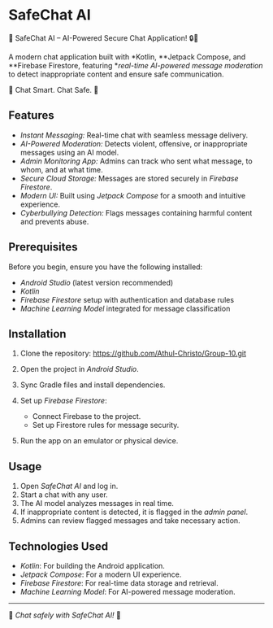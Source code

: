 # SafeChat AI

🚀 SafeChat AI – AI-Powered Secure Chat Application! 🔒💬

A modern chat application built with *Kotlin, **Jetpack Compose, and **Firebase Firestore, featuring **real-time AI-powered message moderation* to detect inappropriate content and ensure safe communication.

🔹 Chat Smart. Chat Safe. 🚀

## Features

- *Instant Messaging:* Real-time chat with seamless message delivery.
- *AI-Powered Moderation:* Detects violent, offensive, or inappropriate messages using an AI model.
- *Admin Monitoring App:* Admins can track who sent what message, to whom, and at what time.
- *Secure Cloud Storage:* Messages are stored securely in *Firebase Firestore*.
- *Modern UI:* Built using *Jetpack Compose* for a smooth and intuitive experience.
- *Cyberbullying Detection:* Flags messages containing harmful content and prevents abuse.

## Prerequisites

Before you begin, ensure you have the following installed:

- *Android Studio* (latest version recommended)
- *Kotlin*
- *Firebase Firestore* setup with authentication and database rules
- *Machine Learning Model* integrated for message classification

## Installation

1. Clone the repository:
   https://github.com/Athul-Christo/Group-10.git  
   

3. Open the project in *Android Studio*.

4. Sync Gradle files and install dependencies.

5. Set up *Firebase Firestore*:

   - Connect Firebase to the project.
   - Set up Firestore rules for message security.

6. Run the app on an emulator or physical device.

## Usage

1. Open *SafeChat AI* and log in.
2. Start a chat with any user.
3. The AI model analyzes messages in real time.
4. If inappropriate content is detected, it is flagged in the *admin panel*.
5. Admins can review flagged messages and take necessary action.

## Technologies Used

- *Kotlin*: For building the Android application.
- *Jetpack Compose*: For a modern UI experience.
- *Firebase Firestore*: For real-time data storage and retrieval.
- *Machine Learning Model*: For AI-powered message moderation.

---

🚀 *Chat safely with SafeChat AI!* 🚀
